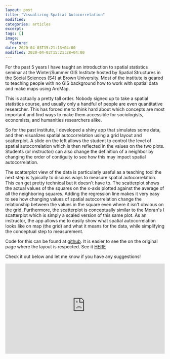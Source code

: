 ```yaml
---
layout: post
title: "Visualizing Spatial Autocorrelation"
modified:
categories: articles
excerpt:
tags: []
image:
  feature:
date: 2020-04-03T15:21:13+04:00
modified: 2020-04-03T15:21:28+04:00
---
```


For the past 5 years I have taught an introduction to spatial statistics seminar at the Winter/Summer GIS Institute hosted by Spatial Structures in the Social Sciences (S4) at Brown University. Most of the institute is geared to teaching people with no GIS background how to work with spatial data and make maps using ArcMap.

This is actually a pretty tall order. Nobody signed up to take a spatial statistics course, and usually only a handful of people are even quantitative researcher. This has forced me to think hard about which concepts are most important and find ways to make them accessible for sociologists, economists, and humanities researchers alike.

So for the past institute, I developed a shiny app that simulates some data, and then visualizes spatial autocorrelation using a grid layout and scatterplot. A slide on the left allows the student to control the level of spatial autocorrelation which is then reflected in the values on the two plots. Students (or instructor) can also change the definition of a neighbor by changing the order of contiguity to see how this may impact spatial autocorrelation.

The scatterplot view of the data is particularly useful as a teaching tool the next step is typically to discuss ways to measure spatial autocorrelation. This can get pretty technical but it doesn't have to. The scatterplot shows the actual values of the squares on the x-axis plotted against the average of all the neighboring squares. Adding the regression line makes it very easy to see how changing values of spatial autocorrelation change the relationship between the values in the square even where it isn't obvious on the grid. Furthermore, the scatterplot is conceptually similar to the Moran's I scatterplot which is simply a scaled version of this same plot. As an instructor, the app allows me to easily show what spatial autocorrelation looks like on map (the grid) and what it means for the data, while simplifying the conceptual step to measurement.

Code for this can be found at [github](https://github.com/tmarlow/sa_visualization). It is easier to see the on the original page where the layout is respected. See it [HERE](https://thomas-marlow.shinyapps.io/sa_visualization/)

Check it out below and let me know if you have any suggestions!


<div id="Container"
 style="padding-bottom:56.25%; position:relative; display:block; width: 100%">
 <iframe id="saIframe"
  width="100%" height="100%"
  src="https://thomas-marlow.shinyapps.io/sa_visualization/"
  frameborder="0" allowfullscreen=""
  style="position:absolute; top:0; left: 0"></iframe>
</div>
